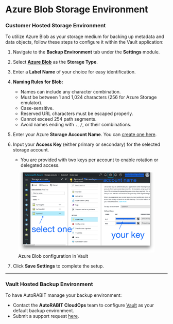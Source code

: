 # Azure Blob Storage Environment

### Customer Hosted Storage Environment <a href="#customer-hosted-storage-environment" id="customer-hosted-storage-environment"></a>

To utilize Azure Blob as your storage medium for backing up metadata and data objects, follow these steps to configure it within the Vault application:

1. Navigate to the **Backup Environment** tab under the **Settings** module.
2. Select [**Azure Blob**](https://knowledgebase.autorabit.com/vault/docs/microsoft-azure-blob-retention-policy) as the **Storage Type**.
3. Enter a **Label Name** of your choice for easy identification.

4. **Naming Rules for Blob:**
   - Names can include any character combination.
   - Must be between 1 and 1,024 characters (256 for Azure Storage emulator).
   - Case-sensitive.
   - Reserved URL characters must be escaped properly.
   - Cannot exceed 254 path segments.
   - Avoid names ending with `.`, `/`, or their combinations.

5. Enter your Azure **Storage Account Name**. You can [create one here](https://docs.microsoft.com/en-us/azure/storage/common/storage-account-create?toc=%2Fazure%2Fstorage%2Fblobs%2Ftoc.json&tabs=azure-portal).
6. Input your **Access Key** (either primary or secondary) for the selected storage account.
   - You are provided with two keys per account to enable rotation or delegated access.

<figure>
  <img src="../../../../.gitbook/assets/image (118) (1).png" alt="Azure Blob storage configuration screen in Vault" width="563">
  <figcaption>Azure Blob configuration in Vault</figcaption>
</figure>

7. Click **Save Settings** to complete the setup.

---

### Vault Hosted Backup Environment <a href="#vault-hosted-backup-environment" id="vault-hosted-backup-environment"></a>

To have AutoRABIT manage your backup environment:

- Contact the **AutoRABIT CloudOps** team to configure [Vault](https://www.autorabit.com/products/vault-data-backup-recovery/) as your default backup environment.
- Submit a support request [here](https://support.autorabit.com/portal/en/newticket?departmentId=241415000000006907&layoutId=241415000000074011).

